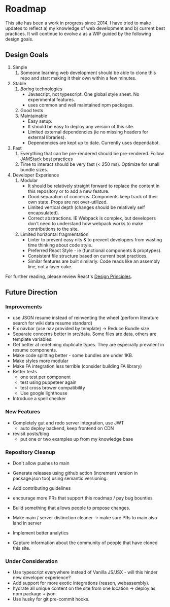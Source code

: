 # Roadmap

This site has been a work in progress since 2014. I have tried to make updates to reflect a) my knowledge of web development and b) current best practices. It will continue to evolve a as a WIP guided by the following design goals.

## Design Goals

1. Simple
    1. Someone learning web development should be able to clone this repo and start making it their own within a few minutes.
2. Stable
    1. *Boring* technologies
        - Javascript, not typescript. One global style sheet. No experimental features.
        - uses common and well maintained npm packages.
    2. Good tests
    3. Maintainable
        - Easy setup.
        - It should be easy to deploy any version of this site.
        - Limited external dependencies (ie no missing headers for external libraries).
        - Dependencies are kept up to date. Currently uses dependabot.
3. Fast
    1. Everything that can be pre-rendered should be pre-rendered. Follow [JAMStack best practices](https://jamstack.org/best-practices/)
    2. Time to interact should be very fast (< 250 ms). Optimize for small bundle sizes.
4. Developer Experience
    1. Modular
        - It should be relatively straight forward to replace the content in this repository or to add a new feature.
        - Good separation of concerns. Components keep track of their own state. Props are not over-utilized.
        - Limited vertical depth (changes should be relatively self encapsulated).
        - Correct abstractions. IE Webpack is complex, but developers don't need to understand how webpack works to make contributions to the site.
    2. Limited horizontal fragmentation
        - Linter to prevent easy nits & to prevent developers from wasting time thinking about code style.
        - Preferred React Style - ie (functional components & proptypes).
        - Consistent file structure based on current best practices.
        - Similar features are built similarly. Code reads like an assembly line, not a layer cake.

For further reading, please review React's [Design Principles](https://reactjs.org/docs/design-principles.html).

## Future Direction

### Improvements

- use JSON resume instead of reinventing the wheel (perform literature search for wiki data resume standard)
- Fix navbar (use nav provided by template) -> Reduce Bundle size
- Separate concerns better in src/data. Some files are data, others are template variables.
- Get better at redefining duplicate types. They are especially prevalent in resume components.
- Make code splitting better - some bundles are under 1KB.
- Make styles more modular
- Make FA integration less terrible (consider building FA library)
- Better tests
  - one test per component
  - test using puppeteer again
  - test cross brower compatibility
  - Use google lighthouse
- Introduce a spell checker

### New Features

- Completely gut and redo server integration, use JWT
  - auto deploy backend, keep frontend on CDN
- revisit posts/blog
  - put one or two examples up from my knowledge base

### Repository Cleanup

- Don't allow pushes to main
- Generate releases using github action (increment version in package.json too) using semantic versioning.
- Add contributing guidelines
- encourage more PRs that support this roadmap / pay bug bounties
- Build something that allows people to propose changes.
- Make main / server distinction cleaner -> make sure PRs to main also land in server

- Implement better analytics
- Capture information about the community of people that have cloned this site.

### Under Consideration

- Use typescript everywhere instead of Vanilla JS/JSX - will this hinder new developer experience?
- Add support for more exotic integrations (reason, webassembly).
- hydrate all unique content on the site from one location -> deploy as npm package + json.
- Use husky for git pre-commit hooks.
